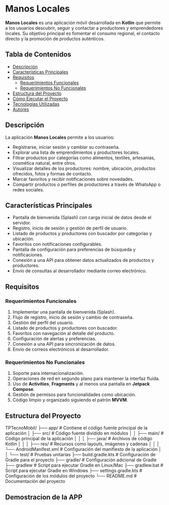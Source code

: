 # Manos Locales

**Manos Locales** es una aplicación móvil desarrollada en **Kotlin** que permite a los usuarios descubrir, seguir y contactar a productores y emprendedores locales. Su objetivo principal es fomentar el consumo regional, el contacto directo y la promoción de productos auténticos.

## Tabla de Contenidos

- [Descripción](#descripción)
- [Características Principales](#características-principales)
- [Requisitos](#requisitos)
  - [Requerimientos Funcionales](#requerimientos-funcionales)
  - [Requerimientos No Funcionales](#requerimientos-no-funcionales)
- [Estructura del Proyecto](#estructura-del-proyecto)
- [Cómo Ejecutar el Proyecto](#cómo-ejecutar-el-proyecto)
- [Tecnologías Utilizadas](#tecnologías-utilizadas)
- [Autores](#autores)

## Descripción

La aplicación **Manos Locales** permite a los usuarios:

- Registrarse, iniciar sesión y cambiar su contraseña.
- Explorar una lista de emprendimientos y productores locales.
- Filtrar productos por categorías como alimentos, textiles, artesanías, cosmética natural, entre otros.
- Visualizar detalles de los productores: nombre, ubicación, productos ofrecidos, fotos y formas de contacto.
- Marcar favoritos y recibir notificaciones sobre novedades.
- Compartir productos o perfiles de productores a través de WhatsApp o redes sociales.

## Características Principales

- Pantalla de bienvenida (Splash) con carga inicial de datos desde el servidor.
- Registro, inicio de sesión y gestión de perfil de usuario.
- Listado de productos y productores con buscador por categorías y ubicación.
- Favoritos con notificaciones configurables.
- Pantalla de configuración para preferencias de búsqueda y notificaciones.
- Conexión a una API para obtener datos actualizados de productos y productores.
- Envío de consultas al desarrollador mediante correo electrónico.

## Requisitos

### Requerimientos Funcionales

1. Implementar una pantalla de bienvenida (Splash).
2. Flujo de registro, inicio de sesión y cambio de contraseña.
3. Gestión del perfil del usuario.
4. Listado de productos y productores con buscador.
5. Favoritos con navegación al detalle del producto.
6. Configuración de alertas y preferencias.
7. Conexión a una API para sincronización de datos.
8. Envío de correos electrónicos al desarrollador.

### Requerimientos No Funcionales

1. Soporte para internacionalización.
2. Operaciones de red en segundo plano para mantener la interfaz fluida.
3. Uso de **Activities**, **Fragments** y al menos una pantalla en **Jetpack Compose**.
4. Gestión de permisos para funcionalidades como ubicación.
5. Código limpio y organizado siguiendo el patrón **MVVM**.

## Estructura del Proyecto

TPTecnoMobil/
├── app/                     # Contiene el código fuente principal de la aplicación
│   ├── src/                 # Código fuente dividido en módulos
│   │   ├── main/            # Código principal de la aplicación
│   │   │   ├── java/        # Archivos de código Kotlin
│   │   │   ├── res/         # Recursos como layouts, imágenes y cadenas
│   │   │   └── AndroidManifest.xml # Configuración del manifiesto de la aplicación
│   │   └── test/            # Pruebas unitarias
├── build.gradle.kts         # Configuración de Gradle para el proyecto
├── gradle/                  # Configuración adicional de Gradle
├── gradlew                  # Script para ejecutar Gradle en Linux/Mac
├── gradlew.bat              # Script para ejecutar Gradle en Windows
├── settings.gradle.kts      # Configuración de los módulos del proyecto
└── README.md                # Documentación del proyecto

## Demostracion de la APP
